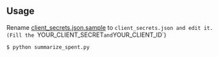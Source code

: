 Usage
---
Rename [client_secrets.json.sample](https://github.com/wkentaro/google-calendar-manager/blob/master/client_secrets.json.sample) to `client_secrets.json and edit it.  
(Fill the `YOUR_CLIENT_SECRET` and `YOUR_CLIENT_ID`)


```bash
$ python summarize_spent.py
```
